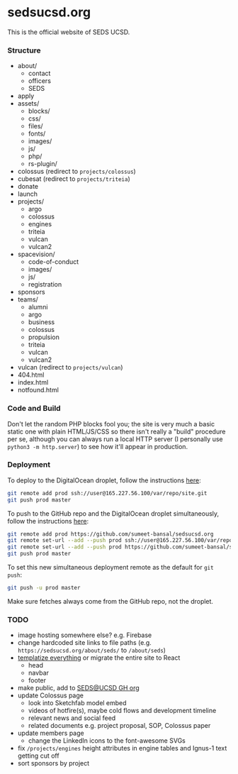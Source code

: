 # sedsucsd.org
This is the official website of SEDS UCSD.

### Structure
+ about/
	+ contact
	+ officers
	+ SEDS
+ apply
+ assets/
	+ blocks/
	+ css/
	+ files/
	+ fonts/
	+ images/
	+ js/
	+ php/
	+ rs-plugin/
+ colossus (redirect to `projects/colossus`)
+ cubesat (redirect to `projects/triteia`)
+ donate
+ launch
+ projects/
	+ argo
	+ colossus
	+ engines
	+ triteia
	+ vulcan
	+ vulcan2
+ spacevision/
	+ code-of-conduct
	+ images/
	+ js/
	+ registration
+ sponsors
+ teams/
	+ alumni
	+ argo
	+ business
	+ colossus
	+ propulsion
	+ triteia
	+ vulcan
	+ vulcan2
+ vulcan (redirect to `projects/vulcan`)
+ 404.html
+ index.html
+ notfound.html

### Code and Build
Don't let the random PHP blocks fool you; the site is very much a basic static one with plain HTML/JS/CSS so there isn't really a "build" procedure per se, although you can always run a local HTTP server (I personally use `python3 -m http.server`) to see how it'll appear in production.

### Deployment
To deploy to the DigitalOcean droplet, follow the instructions [here](https://www.digitalocean.com/community/tutorials/how-to-set-up-automatic-deployment-with-git-with-a-vps):
```bash
git remote add prod ssh://user@165.227.56.100/var/repo/site.git
git push prod master
```

To push to the GitHub repo and the DigitalOcean droplet simultaneously, follow the instructions [here](https://stackoverflow.com/questions/14290113/git-pushing-code-to-two-remotes):
```bash
git remote add prod https://github.com/sumeet-bansal/sedsucsd.org
git remote set-url --add --push prod ssh://user@165.227.56.100/var/repo/site.git
git remote set-url --add --push prod https://github.com/sumeet-bansal/sedsucsd.org
git push prod master
```

To set this new simultaneous deployment remote as the default for `git push`:
```bash
git push -u prod master
```

Make sure fetches always come from the GitHub repo, not the droplet.

### TODO
+ image hosting somewhere else? e.g. Firebase
+ change hardcoded site links to file paths (e.g. `https://sedsucsd.org/about/seds/` to `/about/seds`)
+ [templatize everything](https://medium.com/@AmyScript/how-to-reduce-reuse-and-recycle-your-code-389e6742e4ac) or migrate the entire site to React
	+ head
	+ navbar
	+ footer
+ make public, add to [SEDS@UCSD GH org](https://github.com/SEDS-Software)
+ update Colossus page
	+ look into Sketchfab model embed
	+ videos of hotfire(s), maybe cold flows and development timeline
	+ relevant news and social feed
	+ related documents e.g. project proposal, SOP, Colossus paper
+ update members page
	+ change the LinkedIn icons to the font-awesome SVGs
+ fix `/projects/engines` height attributes in engine tables and Ignus-1 text getting cut off
+ sort sponsors by project